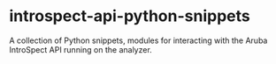 # introspect-api-python-snippets

A collection of Python snippets, modules for interacting with the Aruba IntroSpect API running on the
analyzer.

	

